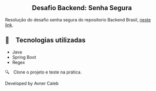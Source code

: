 <h2 align="center">
  Desafio Backend: Senha Segura
</h2>

Resolução do desafio senha segura do repositorio Backend Brasil, [neste link](https://github.com/backend-br/desafios/blob/master/secure-password/PROBLEM.md).


## :rocket: Tecnologias utilizadas

* Java
* Spring Boot
* Regex
  
:mag: Clone o projeto e teste na prática.

Developed by Avner Caleb
